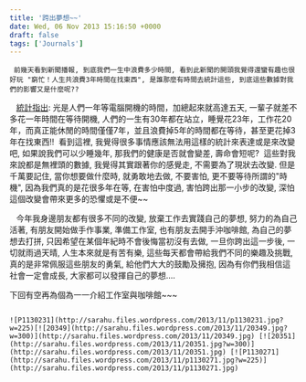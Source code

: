```yaml
---
title: '跨出夢想~~'
date: Wed, 06 Nov 2013 15:16:50 +0000
draft: false
tags: ['Journals']
---
```


```
 前幾天看到新聞播報, 到底我們一生中浪費多少時間, 看到此新聞的開頭我覺得還蠻有趣也很好玩 "窮忙！人生共浪費3年時間在找東西", 是誰那麼有時間去統計這些, 到底這些數據對我們的影響又是什麼呢?? 
``````
   [統計指出](http://tw.news.yahoo.com/%E7%AA%AE%E5%BF%99-%E4%BA%BA%E7%94%9F%E5%85%B1%E6%B5%AA%E8%B2%BB3%E5%B9%B4%E6%99%82%E9%96%93%E5%9C%A8%E6%89%BE%E6%9D%B1%E8%A5%BF-093000332.html "統計指出"): 光是人們一年等電腦開機的時間，加總起來就高達五天, 一輩子就差不多花一年時間在等待開機, 人們的一生有30年都在站立，睡覺花23年，工作花20年，而真正能休閒的時間僅僅7年，並且浪費掉5年的時間都在等待，甚至更花掉3年在找東西!!  看到這裡, 我覺得很多事情應該無法用這樣的統計來表達或是來改變吧, 如果說我們可以少睡幾年, 那我們的健康是否就會變差, 壽命會短呢?  這些對我來說都是無裡頭的數據, 我覺得其實跟著你的感覺走, 不需要為了現狀去改變. 但是千萬要記住, 當你想要做什麼時, 就勇敢地去做, 不要害怕, 更不要等待所謂的"時機", 因為我們真的是花很多年在等, 在害怕中度過, 害怕跨出那一小步的改變, 深怕這個改變會帶來更多的恐懼或是不便~~

   今年我身邊朋友都有很多不同的改變, 放棄工作去實踐自己的夢想, 努力的為自己活著, 有朋友開始做手作事業, 準備工作室, 也有朋友去開手沖咖啡館, 為自己的夢想去打拼, 只因希望在某個年紀時不會後悔當初沒有去做, 一旦你跨出這一步後, 一切就雨過天晴, 人生本來就是有苦有樂, 這些每天都會帶給我們不同的樂趣及挑戰, 真的是非常佩服這些朋友的勇氣, 給他們大大的鼓勵及擁抱, 因為有你們我相信這社會一定會成長, 大家都可以發揮自己的夢想....

下回有空再為個為一一介紹工作室與咖啡館~~~
```

![P1130231](http://sarahu.files.wordpress.com/2013/11/p1130231.jpg?w=225)[![20349](http://sarahu.files.wordpress.com/2013/11/20349.jpg?w=300)](http://sarahu.files.wordpress.com/2013/11/20349.jpg) [![20351](http://sarahu.files.wordpress.com/2013/11/20351.jpg?w=300)](http://sarahu.files.wordpress.com/2013/11/20351.jpg) [![P1130271](http://sarahu.files.wordpress.com/2013/11/p1130271.jpg?w=225)](http://sarahu.files.wordpress.com/2013/11/p1130271.jpg)